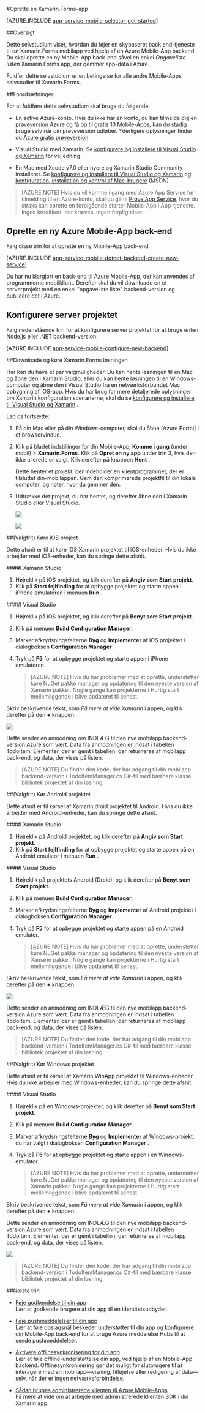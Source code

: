 <properties
    pageTitle="Introduktion til Mobile-Apps ved hjælp af Xamarin.Forms"
    description="Følge dette selvstudium for at komme i gang med Azure Mobile-Apps til Xamarin.Forms udvikling"
    services="app-service\mobile"
    documentationCenter="xamarin"
    authors="adrianhall"
    manager="erikre"
    editor=""/>

<tags
    ms.service="app-service-mobile"
    ms.workload="mobile"
    ms.tgt_pltfrm="mobile-xamarin"
    ms.devlang="dotnet"
    ms.topic="hero-article"
    ms.date="10/01/2016"
    ms.author="adrianha"/>

#<a name="create-a-xamarinforms-app"></a>Oprette en Xamarin.Forms-app

[AZURE.INCLUDE [app-service-mobile-selector-get-started](../../includes/app-service-mobile-selector-get-started.md)]

##<a name="overview"></a>Oversigt

Dette selvstudium viser, hvordan du føjer en skybaseret back end-tjeneste til en Xamarin.Forms mobilapp ved hjælp af en Azure Mobile-App backend. Du skal oprette en ny Mobile-App back-end såvel en enkel _Opgaveliste listen_ Xamarin.Forms app, der gemmer app-data i Azure.

Fuldfør dette selvstudium er en betingelse for alle andre Mobile-Apps selvstudier til Xamarin.Forms.

##<a name="prerequisites"></a>Forudsætninger

For at fuldføre dette selvstudium skal bruge du følgende:

* En active Azure-konto. Hvis du ikke har en konto, du kan tilmelde dig en prøveversion Azure og få op til gratis 10 Mobile-Apps, kan du stadig bruge selv når din prøveversion udløber. Yderligere oplysninger finder du [Azure gratis prøveversion](https://azure.microsoft.com/pricing/free-trial/).

* Visual Studio med Xamarin. Se [konfigurere og installere til Visual Studio og Xamarin](https://msdn.microsoft.com/library/mt613162.aspx) for vejledning. 

* En Mac med Xcode v7.0 eller nyere og Xamarin Studio Community installeret. Se [konfigurere og installere til Visual Studio og Xamarin](https://msdn.microsoft.com/library/mt613162.aspx) og [konfiguration, installation og kontrol af Mac-brugere](https://msdn.microsoft.com/library/mt488770.aspx) (MSDN).
 
>[AZURE.NOTE] Hvis du vil komme i gang med Azure App Service før tilmelding til en Azure-konto, skal du gå til [Prøve App Service](https://tryappservice.azure.com/?appServiceName=mobile), hvor du straks kan oprette en forbigående starter Mobile-App i App-tjeneste. Ingen kreditkort, der kræves. ingen forpligtelser.

## <a name="create-a-new-azure-mobile-app-backend"></a>Oprette en ny Azure Mobile-App back-end

Følg disse trin for at oprette en ny Mobile-App back-end.

[AZURE.INCLUDE [app-service-mobile-dotnet-backend-create-new-service](../../includes/app-service-mobile-dotnet-backend-create-new-service.md)]


Du har nu klargjort en back-end til Azure Mobile-App, der kan anvendes af programmerne mobilklient. Derefter skal du vil downloade en et serverprojekt med en enkel "opgaveliste liste" backend-version og publicere det i Azure.

## <a name="configure-the-server-project"></a>Konfigurere server projektet

Følg nedenstående trin for at konfigurere server projektet for at bruge enten Node.js eller .NET backend-version.

[AZURE.INCLUDE [app-service-mobile-configure-new-backend](../../includes/app-service-mobile-configure-new-backend.md)]

##<a name="download-and-run-the-xamarinforms-solution"></a>Downloade og køre Xamarin.Forms løsningen

Her kan du have et par valgmuligheder. Du kan hente løsningen til en Mac og åbne den i Xamarin Studio, eller du kan hente løsningen til en Windows-computer og åbne den i Visual Studio fra en netværksforbundet Mac opbygning af iOS-app. Hvis du har brug for mere detaljerede oplysninger om Xamarin konfiguration scenarierne, skal du se [konfigurere og installere til Visual Studio og Xamarin](https://msdn.microsoft.com/library/mt613162.aspx) .

Lad os fortsætte:

 1. På din Mac eller på din Windows-computer, skal du åbne [Azure Portal] i et browservindue.
 2. Klik på bladet indstillinger for din Mobile-App, **Komme i gang** (under mobil) > **Xamarin.Forms**. Klik på **Opret en ny app** under trin 3, hvis den ikke allerede er valgt.  Klik derefter på knappen **Hent** .

    Dette henter et projekt, der indeholder en klientprogrammet, der er tilsluttet din-mobilappen. Gem den komprimerede projektfil til din lokale computer, og noter, hvor du gemmer den.

 3. Udtrække det projekt, du har hentet, og derefter åbne den i Xamarin Studio eller Visual Studio.

    ![][9]

    ![][8]


##<a name="optional-run-the-ios-project"></a>(Valgfrit) Køre iOS project

Dette afsnit er til at køre iOS Xamarin projektet til iOS-enheder. Hvis du ikke arbejder med iOS-enheder, kan du springe dette afsnit.

####<a name="in-xamarin-studio"></a>I Xamarin Studio

1. Højreklik på iOS projektet, og klik derefter på **Angiv som Start projekt**.
2. Klik på **Start fejlfinding** for at opbygge projektet og starte appen i iPhone emulatoren i menuen **Run** .

####<a name="in-visual-studio"></a>I Visual Studio
1. Højreklik på iOS projektet, og klik derefter på **Benyt som Start projekt**.
2. Klik på menuen **Build** **Configuration Manager**.
3. Marker afkrydsningsfelterne **Byg** og **Implementer** af iOS projektet i dialogboksen **Configuration Manager** .
4. Tryk på **F5** for at opbygge projektet og starte appen i iPhone emulatoren.

    >[AZURE.NOTE] Hvis du har problemer med at oprette, understøtter køre NuGet pakke manager og opdatering til den nyeste version af Xamarin pakker. Nogle gange kan projekterne i Hurtig start mellemliggende i blive opdateret til senest.    

Skriv beskrivende tekst, som _Få mere at vide Xamarin_ i appen, og klik derefter på den **+** knappen.

![][10]

Dette sender en anmodning om INDLÆG til den nye mobilapp backend-version Azure som vært. Data fra anmodningen er indsat i tabellen TodoItem. Elementer, der er gemt i tabellen, der returneres af mobilapp back-end, og data, der vises på listen.

>[AZURE.NOTE]
> Du finder den kode, der har adgang til din mobilapp backend-version i TodoItemManager.cs C#-fil med bærbare klasse bibliotek projektet af din løsning.

##<a name="optional-run-the-android-project"></a>(Valgfrit) Kør Android projektet

Dette afsnit er til kørsel af Xamarin droid projektet til Android. Hvis du ikke arbejder med Android-enheder, kan du springe dette afsnit.

####<a name="in-xamarin-studio"></a>I Xamarin Studio

1. Højreklik på Android projektet, og klik derefter på **Angiv som Start projekt**.
2. Klik på **Start fejlfinding** for at opbygge projektet og starte appen på en Android emulator i menuen **Run** .

####<a name="in-visual-studio"></a>I Visual Studio
1. Højreklik på projektets Android (Droid), og klik derefter på **Benyt som Start projekt**.
4. Klik på menuen **Build** **Configuration Manager**.
5. Marker afkrydsningsfelterne **Byg** og **Implementer** af Android projektet i dialogboksen **Configuration Manager** .
6. Tryk på **F5** for at opbygge projektet og starte appen på en Android emulator.

    >[AZURE.NOTE] Hvis du har problemer med at oprette, understøtter køre NuGet pakke manager og opdatering til den nyeste version af Xamarin pakker. Nogle gange kan projekterne i Hurtig start mellemliggende i blive opdateret til senest.    


Skriv beskrivende tekst, som _Få mere at vide Xamarin_ i appen, og klik derefter på den **+** knappen.

![][11]

Dette sender en anmodning om INDLÆG til den nye mobilapp backend-version Azure som vært. Data fra anmodningen er indsat i tabellen TodoItem. Elementer, der er gemt i tabellen, der returneres af mobilapp back-end, og data, der vises på listen.

> [AZURE.NOTE]
> Du finder den kode, der har adgang til din mobilapp backend-version i TodoItemManager.cs C#-fil med bærbare klasse bibliotek projektet af din løsning.


##<a name="optional-run-the-windows-project"></a>(Valgfrit) Kør Windows projektet


Dette afsnit er til kørsel af Xamarin WinApp projektet til Windows-enheder. Hvis du ikke arbejder med Windows-enheder, kan du springe dette afsnit.


####<a name="in-visual-studio"></a>I Visual Studio
1. Højreklik på en Windows-projekter, og klik derefter på **Benyt som Start projekt**.
4. Klik på menuen **Build** **Configuration Manager**.
5. Marker afkrydsningsfelterne **Byg** og **Implementer** af Windows-projekt, du har valgt i dialogboksen **Configuration Manager** .
6. Tryk på **F5** for at opbygge projektet og starte appen i en Windows-emulator.

    >[AZURE.NOTE] Hvis du har problemer med at oprette, understøtter køre NuGet pakke manager og opdatering til den nyeste version af Xamarin pakker. Nogle gange kan projekterne i Hurtig start mellemliggende i blive opdateret til senest.    


Skriv beskrivende tekst, som _Få mere at vide Xamarin_ i appen, og klik derefter på den **+** knappen.

Dette sender en anmodning om INDLÆG til den nye mobilapp backend-version Azure som vært. Data fra anmodningen er indsat i tabellen TodoItem. Elementer, der er gemt i tabellen, der returneres af mobilapp back-end, og data, der vises på listen.

![][12]

> [AZURE.NOTE]
> Du finder den kode, der har adgang til din mobilapp backend-version i TodoItemManager.cs C#-fil med bærbare klasse bibliotek projektet af din løsning.

##<a name="next-steps"></a>Næste trin

* [Føje godkendelse til din app](app-service-mobile-xamarin-forms-get-started-users.md)  
Lær at godkende brugere af din app til en identitetsudbyder.

* [Føje pushmeddelelser til din app](app-service-mobile-xamarin-forms-get-started-push.md)  
Lær at føje opslagsnål beskeder understøtter til din app og konfigurere din Mobile-App back-end for at bruge Azure meddelelse Hubs til at sende pushmeddelelser.

* [Aktivere offlinesynkronisering for din app](app-service-mobile-xamarin-forms-get-started-offline-data.md)  
  Lær at føje offline-understøttelse din app, ved hjælp af en Mobile-App backend. Offlinesynkronisering gør det muligt for slutbrugere til at interagere med en mobilapp&mdash;visning, tilføjelse eller redigering af data&mdash;selv, når der er ingen netværksforbindelse.

* [Sådan bruges administrerede klienten til Azure Mobile-Apps](app-service-mobile-dotnet-how-to-use-client-library.md)  
Få mere at vide om at arbejde med administrerede klienten SDK i din Xamarin app. 


<!-- Anchors. -->
[Getting started with mobile app backends]:#getting-started
[Create a new mobile app backend]:#create-new-service
[Next Steps]:#next-steps


<!-- Images. -->
[6]: ./media/app-service-mobile-xamarin-forms-get-started/xamarin-forms-quickstart.png
[8]: ./media/app-service-mobile-xamarin-forms-get-started/xamarin-forms-quickstart-vs.png
[9]: ./media/app-service-mobile-xamarin-forms-get-started/xamarin-forms-quickstart-xs.png
[10]: ./media/app-service-mobile-xamarin-forms-get-started/mobile-quickstart-startup-ios.png
[11]: ./media/app-service-mobile-xamarin-forms-get-started/mobile-quickstart-startup-android.png
[12]: ./media/app-service-mobile-xamarin-forms-get-started/mobile-quickstart-startup-windows.png


<!-- URLs. -->
[Visual Studio Professional 2013]: https://go.microsoft.com/fwLink/p/?LinkID=257546
[Mobile app SDK]: http://go.microsoft.com/fwlink/?LinkId=257545
[Azure-portalen]: https://portal.azure.com/

